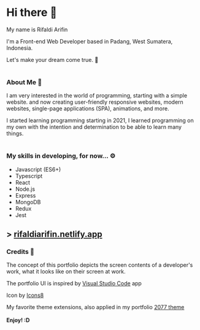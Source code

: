 # Hi there 👋

My name is Rifaldi Arifin

I'm a Front-end Web Developer based in Padang, West Sumatera, Indonesia.

Let's make your dream come true. 🚀
<br><br/>
### About Me 📝

I am very interested in the world of programming, starting with a simple website. and now creating user-friendly responsive websites, modern websites, single-page applications (SPA), animations, and more.
                    
I started learning programming starting in 2021, I learned programming on my own with the intention and determination to be able to learn many things.
<br><br/>
### My skills in developing, for now... ⚙

- Javascript (ES6+)
- Typescript
- React
- Node.js
- Express
- MongoDB
- Redux
- Jest


## > [rifaldiarifin.netlify.app](https://rifaldiarifin.netlify.app)

### Credits 📖

The concept of this portfolio depicts the screen contents of a developer's work, what it looks like on their screen at work.

The portfolio UI is inspired by [Visual Studio Code](https://code.visualstudio.com) app

Icon by [Icons8](https://icons8.com)

My favorite theme extensions, also applied in my portfolio [2077 theme](https://marketplace.visualstudio.com/items?itemName=Endormi.2077-theme)
<br></br>
**Enjoy! :D**